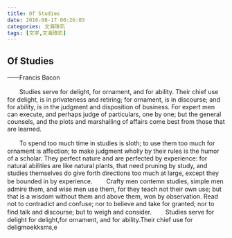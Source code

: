 ```yaml
---
title: Of Studies
date: 2016-08-17 00:26:03
categories: 文海珠玑
tags: [文学,文海珠玑]
---
```


## Of Studies ##

——Francis Bacon

　　Studies serve for delight, for ornament, and for ability. Their chief use for delight, is in privateness and retiring; for ornament, is in discourse; and for ability, is in the judgment and disposition of business. For expert men can execute, and perhaps judge of particulars, one by one; but the general counsels, and the plots and marshalling of affairs come best from those that are learned.

<!--more-->

　　To spend too much time in studies is sloth; to use them too much for ornament is affection; to make judgment wholly by their rules is the humor of a scholar. They perfect nature and are perfected by experience: for natural abilities are like natural plants, that need pruning by study, and studies themselves do give forth directions too much at large, except they be bounded in by experience.
　　Crafty men contemn studies, simple men admire them, and wise men use them, for they teach not their own use; but that is a wisdom without them and above them, won by observation. Read not to contradict and confuse; nor to believe and take for granted; nor to find talk and discourse; but to weigh and consider.
&#12288;&#12288;Studies serve for delight for delight,for ornament, and for ability.Their chief use for deligmoekksms,e
